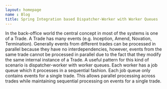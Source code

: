 ```yaml
---
layout: homepage
name : Blog
title: Spring Integration based Dispatcher-Worker with Worker Queues
---
```


In the back-office world the central concept in most of the systems is one of a Trade. A Trade has many events (e.g. Inception, Amend, Novation, Termination). Generally events from different trades can be processed in parallel because they have no interdependencies, however, events from the same trade cannot be processed in parallel due to the fact that they modify the same internal instance of a Trade.
A useful pattern for this kind of scenario is dispatcher-worker with worker queues. Each worker has a job queue which it processes in a sequential fashion. Each job queue only contains events for a single trade. This allows parallel processing across trades while maintaining sequential processing on events for a single trade.


